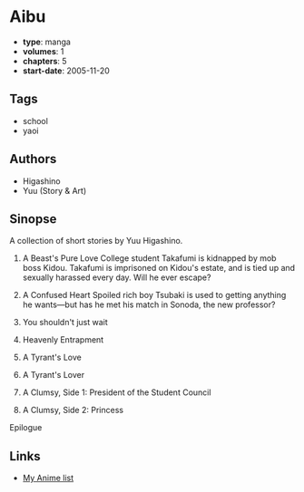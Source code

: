 # Aibu

-   **type**: manga
-   **volumes**: 1
-   **chapters**: 5
-   **start-date**: 2005-11-20

## Tags

-   school
-   yaoi

## Authors

-   Higashino
-   Yuu (Story & Art)

## Sinopse

A collection of short stories by Yuu Higashino.

1. A Beast's Pure Love
   College student Takafumi is kidnapped by mob boss Kidou. Takafumi is imprisoned on Kidou's estate, and is tied up and sexually harassed every day. Will he ever escape?

2. A Confused Heart
   Spoiled rich boy Tsubaki is used to getting anything he wants—but has he met his match in Sonoda, the new professor?

3. You shouldn't just wait

4. Heavenly Entrapment

5. A Tyrant's Love

6. A Tyrant's Lover

7. A Clumsy, Side 1: President of the Student Council

8. A Clumsy, Side 2: Princess

Epilogue

## Links

-   [My Anime list](https://myanimelist.net/manga/11630/Aibu)
